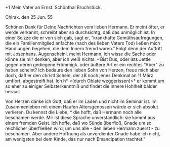 +1 Mein Vater an Ernst. Schönthal
Bruchstück.

 Chirak. den 25 Jun. 55

Schönen Dank für Deine Nachrichten vom lieben Hermann. Er meint öfter, er werde verkannt, schreibt aber so durchsichtg, daß das unmöglich ist. In einer Scizze die er von sich gab, sagt er, "krankhafte Gemüthsaufregungen, die ein Familienmitglied anfachte (nach des lieben Vaters Tod) ließen mich Handlungen begehen, die dem Innern fremd waren." Folgt denn der Auftritt mit Josenhans. Augenscheinl. meint Hermann, ich wisse die Sache oder könne sie mir denken, aber ich weiß nichts. - Bist Dus, oder ists Jettle gegen deren gediegene Frömmigk. oder äußere Art er ein rechtes "Aber" zu haben scheint? Ich bedaure den lieben Sohn von Herzen, freue mich aber doch, daß er den christl Schein, der zB noch jenes Denkmal an 11 März umflort, abgestreift hat. Ich h<offte>* <(durch Oblate weggerissen)>* er kommt um so eher zu einiger Selbsterkenntniß und findet die innere Hohlheit bälder heraus

Von Herzen danke ich Gott, daß er im Laden und nicht im Seminar ist. Im Zusammenleben mit einem Haufen Altersgenossen würde er sich absolut verlieren. Du kennst die Liebe, <E Reiniger>* die hofft, daß Hermann noch alle beschämen werde. Mir ist diese Sprache unverständlich: sie kommt aus einem fremden Geist. Ich hoffe, daß wo Sünde überfloß, Gnade um so reichlicher überfließen wird, um uns alle - den lieben Hermann zuerst - zu beschämen. 
Aber andere Hoffnung als unverdienter Gnade habe ich nicht, am wenigsten bei dem Kinde, das nur nach Emancipation trachtet."

